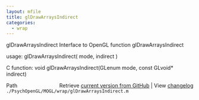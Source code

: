 ```yaml
---
layout: mfile
title: glDrawArraysIndirect
categories:
  - wrap
---
```


glDrawArraysIndirect  Interface to OpenGL function glDrawArraysIndirect

usage:  glDrawArraysIndirect\( mode, indirect \)

C function:  void glDrawArraysIndirect\(GLenum mode, const GLvoid\* indirect\)


<div class="code_header" style="text-align:right;">
  <span style="float:left;">Path&nbsp;&nbsp;</span> <span class="counter">Retrieve <a href=
  "https://raw.github.com/Psychtoolbox-3/Psychtoolbox-3/beta/./PsychOpenGL/MOGL/wrap/glDrawArraysIndirect.m">current version from GitHub</a> | View <a href=
  "https://github.com/Psychtoolbox-3/Psychtoolbox-3/commits/beta/./PsychOpenGL/MOGL/wrap/glDrawArraysIndirect.m">changelog</a></span>
</div>
<div class="code">
  <code>./PsychOpenGL/MOGL/wrap/glDrawArraysIndirect.m</code>
</div>

